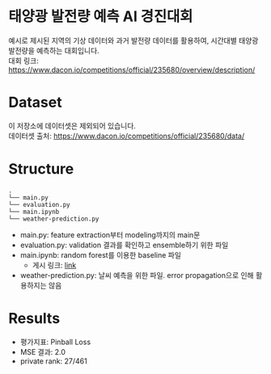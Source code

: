 태양광 발전량 예측 AI 경진대회
=======================================

예시로 제시된 지역의 기상 데이터와 과거 발전량 데이터를 활용하여, 시간대별 태양광 발전량을 예측하는 대회입니다.  
대회 링크:
https://www.dacon.io/competitions/official/235680/overview/description/

Dataset
==================
이 저장소에 데이터셋은 제외되어 있습니다.  
데이터셋 출처: 
https://www.dacon.io/competitions/official/235680/data/

Structure
==================
```setup
.
└── main.py
└── evaluation.py
└── main.ipynb
└── weather-prediction.py
```
* main.py: feature extraction부터 modeling까지의 main문
* evaluation.py: validation 결과를 확인하고 ensemble하기 위한 파일
* main.ipynb: random forest를 이용한 baseline 파일  
    * 게시 링크: [link](https://www.dacon.io/competitions/official/235680/codeshare/2289?page=1&dtype=recent)
* weather-prediction.py: 날씨 예측을 위한 파일. error propagation으로 인해 활용하지는 않음

Results
==================
* 평가지표: Pinball Loss
* MSE 결과: 2.0
* private rank: 27/461